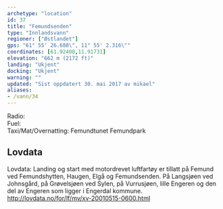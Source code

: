 ```yaml
---
archetype: "location"
id: 37
title: "Femundsenden"
type: "Innlandsvann"
regioner: ["Østlandet"]
gps: "61° 55' 26.688\", 11° 55' 2.316\""
coordinates: [61.92408,11.91731]
elevation: "662 m (2172 ft)"
landing: "Ukjent"
docking: "Ukjent"
warning: ""
updated: "Sist oppdatert 30. mai 2017 av mikael"
aliases:
- /vann/34
---
```


Radio:\
Fuel:\
Taxi/Mat/Overnatting: Femundtunet   Femundpark

## Lovdata

Lovdata: Landing og start med motordrevet luftfartøy er tillatt på Femund ved Femundshytten, Haugen, Elgå og Femundsenden. På Langsjøen ved Johnsgård, på Grøvelsjøen ved Sylen, på Vurrusjøen, lille Engeren og den del av Engeren som ligger i Engerdal kommune.\
http://lovdata.no/for/lf/mv/xv-20010515-0600.html

